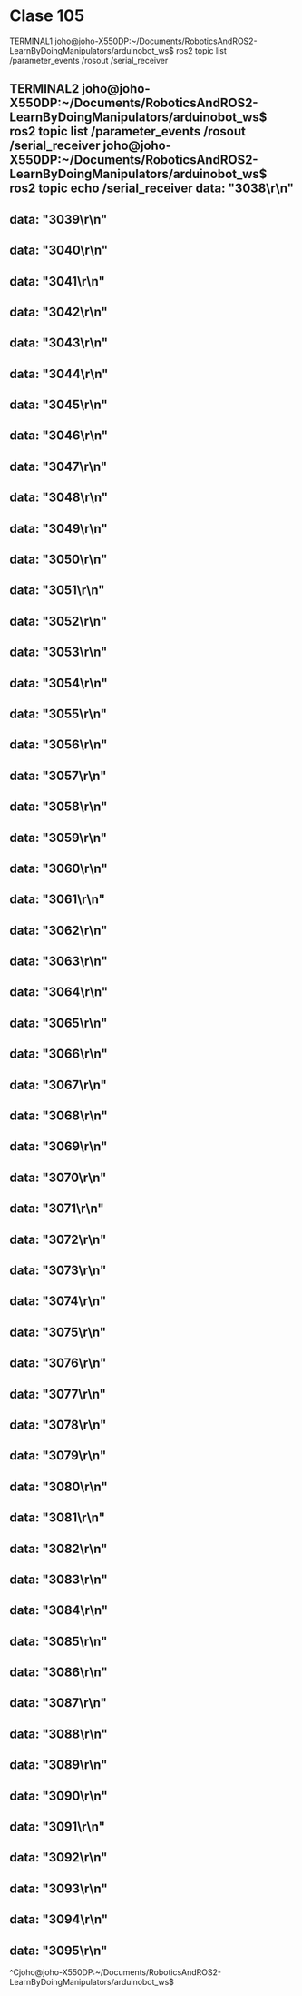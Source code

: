 # Clase 105 

TERMINAL1
joho@joho-X550DP:~/Documents/RoboticsAndROS2-LearnByDoingManipulators/arduinobot_ws$ ros2 topic list
/parameter_events
/rosout
/serial_receiver

TERMINAL2
joho@joho-X550DP:~/Documents/RoboticsAndROS2-LearnByDoingManipulators/arduinobot_ws$ ros2 topic list
/parameter_events
/rosout
/serial_receiver
joho@joho-X550DP:~/Documents/RoboticsAndROS2-LearnByDoingManipulators/arduinobot_ws$ ros2 topic echo /serial_receiver 
data: "3038\r\n"
---
data: "3039\r\n"
---
data: "3040\r\n"
---
data: "3041\r\n"
---
data: "3042\r\n"
---
data: "3043\r\n"
---
data: "3044\r\n"
---
data: "3045\r\n"
---
data: "3046\r\n"
---
data: "3047\r\n"
---
data: "3048\r\n"
---
data: "3049\r\n"
---
data: "3050\r\n"
---
data: "3051\r\n"
---
data: "3052\r\n"
---
data: "3053\r\n"
---
data: "3054\r\n"
---
data: "3055\r\n"
---
data: "3056\r\n"
---
data: "3057\r\n"
---
data: "3058\r\n"
---
data: "3059\r\n"
---
data: "3060\r\n"
---
data: "3061\r\n"
---
data: "3062\r\n"
---
data: "3063\r\n"
---
data: "3064\r\n"
---
data: "3065\r\n"
---
data: "3066\r\n"
---
data: "3067\r\n"
---
data: "3068\r\n"
---
data: "3069\r\n"
---
data: "3070\r\n"
---
data: "3071\r\n"
---
data: "3072\r\n"
---
data: "3073\r\n"
---
data: "3074\r\n"
---
data: "3075\r\n"
---
data: "3076\r\n"
---
data: "3077\r\n"
---
data: "3078\r\n"
---
data: "3079\r\n"
---
data: "3080\r\n"
---
data: "3081\r\n"
---
data: "3082\r\n"
---
data: "3083\r\n"
---
data: "3084\r\n"
---
data: "3085\r\n"
---
data: "3086\r\n"
---
data: "3087\r\n"
---
data: "3088\r\n"
---
data: "3089\r\n"
---
data: "3090\r\n"
---
data: "3091\r\n"
---
data: "3092\r\n"
---
data: "3093\r\n"
---
data: "3094\r\n"
---
data: "3095\r\n"
---
^Cjoho@joho-X550DP:~/Documents/RoboticsAndROS2-LearnByDoingManipulators/arduinobot_ws$ 
